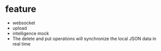 # feature

- websocket
- upload
- intelligence mock
- The delete and put operations will synchronize the local JSON data in real time
